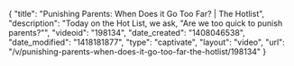 {
    "title": "Punishing Parents: When Does it Go Too Far? | The Hotlist",
    "description": "Today on the Hot List, we ask, \"Are we too quick to punish parents?\"",
    "videoid": "198134",
    "date_created": "1408046538",
    "date_modified": "1418181877",
    "type": "captivate",
    "layout": "video",
    "url": "\/v\/punishing-parents-when-does-it-go-too-far-the-hotlist\/198134"
}